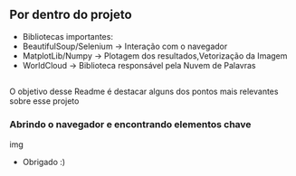 ## Por dentro do projeto
- Bibliotecas importantes:
- BeautifulSoup/Selenium -> Interação com o navegador
- MatplotLib/Numpy -> Plotagem dos resultados,Vetorização da Imagem
- WorldCloud -> Biblioteca responsável pela Nuvem de Palavras

## 
O objetivo desse Readme é destacar alguns dos pontos mais relevantes sobre esse projeto
### Abrindo o navegador e encontrando elementos chave







img










- Obrigado :)


